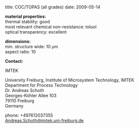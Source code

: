 title: COC/TOPAS (all grades)
date: 2009-05-14  

__material properties:__  	
thermal stability:	good  
most relevant chemical non-resistance:	toluol   
optical transparency:	excellent
	

__dimensions:__  	
min. structure wide:	10 µm  
aspect ratio:	10
<!--break-->
__Contact:__

IMTEK

University Freiburg, Institute of Microsystem Technology, IMTEK  
Department for Process Technology  
Dr. Andreas Schoth  
Georges-Köhler Allee 103  
79110 Freiburg  
Germany  

phone: +497612037355  
Andreas.Schoth@imtek.uni-freiburg.de